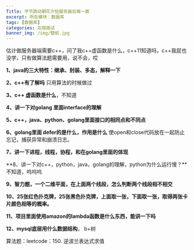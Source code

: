 ```yaml
---
Title: 字节跳动朝花夕拾服务器后端一面
excerpt: 所在模块：数据库
tags: [数据库]
categories: 后端面试
banner_img: /img/壁纸.jpg
---
```


估计做服务器端需要c++，问了我c++虚函数是什么，c++11知道吗，c++我屁也没学，只有做算法题需要用，说不会，哎

**1、java的三大特性：继承、封装、多态，解释一下**

**2、c++有了解吗** 只用算法的时候做过

**3、c++ 虚函数是什么**，不知道

**4、讲一下对golang 里面interface的理解**

**5、c++，java、python、golang里面接口的相同点和不同点**

**6、golang里面 defer的是什么，作用是什么**  使open和close代码放在一起防止忘记，捕获异常和崩溃日志。

**7、讲一下进程，线程，协程，和在golang里面的体现**

**8、讲一下对c++，python，java，golang的理解，python为什么运行慢？**不知道，呜呜呜

**9、智力题，一个二维平面，在上面两个线段，怎么判断两个线段相不相交**

**10、25张红色扑克牌，25张黑色扑克牌，上面取一张，下面取一张，取得两张卡片颜色相等的概率。**

**11、项目里面使用amazon的lambda函数是什么东西，能讲一下吗**

**12、mysql底层用什么数据结构**， b+树

算法题：leetcode：150. 逆波兰表达式求值
